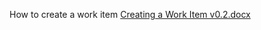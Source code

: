 How to create a work item [Creating a Work Item v0.2.docx](/.attachments/Creating%20a%20Work%20Item%20v0.2-102fe168-67bf-4e15-9261-a4179ca1dc3f.docx)